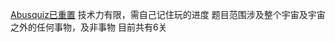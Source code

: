 [Abusquiz已重置](https://abuswa.github.io/new/quiz1.png)
技术力有限，需自己记住玩的进度
题目范围涉及整个宇宙及宇宙之外的任何事物，及非事物
目前共有6关